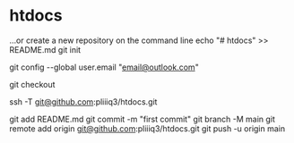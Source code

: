 # htdocs

…or create a new repository on the command line
echo "# htdocs" >> README.md
git init

git config --global user.email "email@outlook.com"

git checkout

 ssh -T git@github.com:pliiiq3/htdocs.git

git add README.md
git commit -m "first commit"
git branch -M main
git remote add origin git@github.com:pliiiq3/htdocs.git
git push -u origin main

